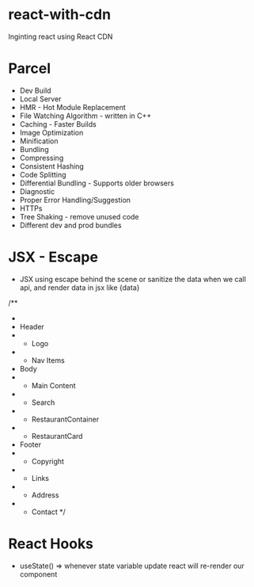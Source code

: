 # react-with-cdn

Inginting react using React CDN

# Parcel

- Dev Build
- Local Server
- HMR - Hot Module Replacement
- File Watching Algorithm - written in C++
- Caching - Faster Builds
- Image Optimization
- Minification
- Bundling
- Compressing
- Consistent Hashing
- Code Splitting
- Differential Bundling - Supports older browsers
- Diagnostic
- Proper Error Handling/Suggestion
- HTTPs
- Tree Shaking - remove unused code
- Different dev and prod bundles

# JSX - Escape

- JSX using escape behind the scene or sanitize the data when we call api, and render data in jsx like {data}

/\*\*

-
- Header
- - Logo
- - Nav Items
- Body
- - Main Content
- - Search
- - RestaurantContainer
- - RestaurantCard
- Footer
- - Copyright
- - Links
- - Address
- - Contact
    \*/

# React Hooks

- useState() => whenever state variable update react will re-render our component

